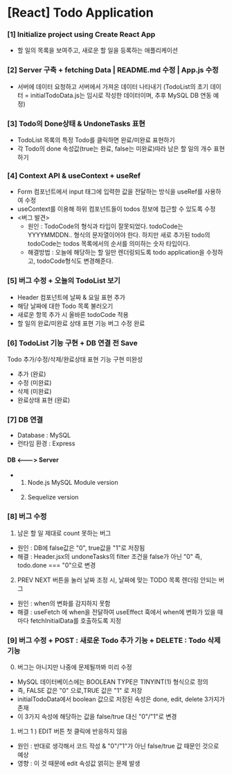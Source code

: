 # [React] Todo Application

### [1] Initialize project using Create React App
* 할 일의 목록을 보여주고, 새로운 할 일을 등록하는 애플리케이션

### [2] Server 구축 + fetching Data | README.md 수정 | App.js 수정
* 서버에 데이터 요청하고 서버에서 가져온 데이터 나타내기
(TodoList의 초기 데이터 = initialTodoData.js는 임시로 작성한 데이터이며, 추후 MySQL DB 연동 예정)

### [3] Todo의 Done상태 & UndoneTasks 표현
* TodoList 목록의 특정 Todo를 클릭하면 완료/미완료 표현하기
* 각 Todo의 done 속성값(true는 완료, false는 미완료)따라 남은 할 일의 개수 표현하기

### [4] Context API & useContext + useRef
* Form 컴포넌트에서 input 태그에 입력한 값을 전달하는 방식을 useRef를 사용하여 수정
* useContext를 이용해 하위 컴포넌트들이 todos 정보에 접근할 수 있도록 수정
* <버그 발견>
  * 원인 : TodoCode의 형식과 타입이 잘못되었다.
    todoCode는 YYYYMMDDN.. 형식의 문자열이어야 한다.
    하지만 새로 추가된 todo의 todoCode는 todos 목록에서의 순서를 의미하는 숫자 타입이다.
  * 해결방법 : 오늘에 해당하는 할 일만 렌더링되도록 todo application을 수정하고, todoCode형식도 변경해준다.

### [5] 버그 수정  +  오늘의 TodoList 보기
* Header 컴포넌트에 날짜 & 요일 표현 추가
* 해당 날짜에 대한 Todo 목록 불러오기
* 새로운 항목 추가 시 올바른 todoCode 적용
* 할 일의 완료/미완료 상태 표현 기능 버그 수정 완료

### [6] TodoList 기능 구현  +  DB 연결 전 Save
Todo 추가/수정/삭제/완료상태 표현 기능 구현 미완성
* 추가 (완료)
* 수정 (미완료)
* 삭제 (미완료)
* 완료상태 표현 (완료)

### [7] DB 연결
* Database : MySQL
* 런타임 환경 : Express
#### DB <---> Server
* 1) Node.js MySQL Module version
* 2) Sequelize version

### [8] 버그 수정
1. 남은 할 일 제대로 count 못하는 버그
* 원인 : DB에 false값은 "0", true값을 "1"로 저장됨
* 해결 : Header.jsx의 undoneTasks의 filter 조건을 false가 아닌 "0" 즉, todo.done === "0"으로 변경
2. PREV NEXT 버튼을 눌러 날짜 조정 시, 날짜에 맞는 TODO 목록 렌더링 안되는 버그
* 원인 : when의 변화를 감지하지 못함
* 해결 : useFetch 에 when을 전달하여 useEffect 훅에서 when에 변화가 있을 때마다 fetchInitialData를 호출하도록 지정

### [9] 버그 수정  +  POST : 새로운 Todo 추가 기능  +  DELETE : Todo 삭제 기능
0. 버그는 아니지만 나중에 문제될까봐 미리 수정
* MySQL 데이터베이스에는 BOOLEAN TYPE은 TINYINT(1) 형식으로 정의
* 즉, FALSE 값은 "0" 으로,TRUE 값은 "1" 로 저장
* initialTodoData에서 boolean 값으로 저장된 속성은 done, edit, delete 3가지가 존재
* 이 3가지 속성에 해당하는 값을 false/true 대신 "0"/"1"로 변경
1. 버그 1 ) EDIT 버튼 첫 클릭에 반응하지 않음
* 원인 : 반대로 생각해서 코드 작성 & "0"/"1"가 아닌 false/true 값 때문인 것으로 예상
* 영향 : 이 것 때문에 edit 속성값 얽히는 문제 발생
